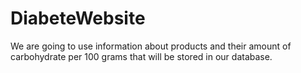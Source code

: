 # DiabeteWebsite
We are going to use information about products and their amount of carbohydrate per 100 grams that will be stored in our database.
